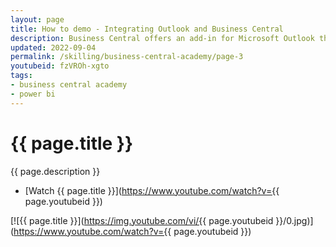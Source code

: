 ```yaml
---
layout: page
title: How to demo - Integrating Outlook and Business Central
description: Business Central offers an add-in for Microsoft Outlook that allows users to streamline business interactions with  customers and vendors, directly in Microsoft Outlook. With the Business Central add-in for Outlook, users can see financial data related to customers and vendors, and quickly create and send financial documents, such as quotes and invoices from inbound emails.
updated: 2022-09-04
permalink: /skilling/business-central-academy/page-3
youtubeid: fzVROh-xgto
tags: 
- business central academy
- power bi
---
```


# {{ page.title }}

{{ page.description }}

* [Watch {{ page.title }}](https://www.youtube.com/watch?v={{ page.youtubeid }})

[![{{ page.title }}](https://img.youtube.com/vi/{{ page.youtubeid }}/0.jpg)](https://www.youtube.com/watch?v={{ page.youtubeid }})
